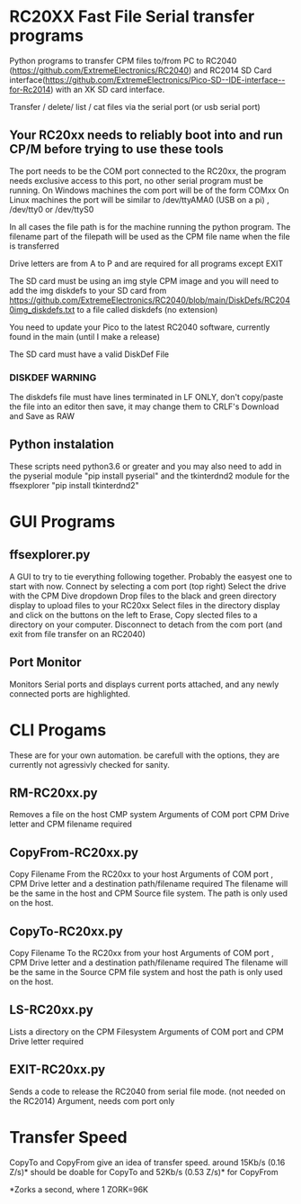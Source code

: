 # RC20XX Fast File Serial transfer programs
Python programs to transfer CPM files to/from PC to RC2040 (https://github.com/ExtremeElectronics/RC2040) and RC2014 SD Card interface(https://github.com/ExtremeElectronics/Pico-SD--IDE-interface--for-Rc2014) with an XK SD card interface.

Transfer / delete/ list / cat files via the serial port (or usb serial port) 

## Your RC20xx needs to reliably boot into and run CP/M before trying to use these tools

The port needs to be the COM port connected to the RC20xx, the program needs exclusive access to this port, no other serial program must be running.
On Windows machines the com port will be of the form COMxx 
On Linux machines the port will be similar to /dev/ttyAMA0 (USB on a pi) , /dev/tty0 or /dev/ttyS0  

In all cases the file path is for the machine running the python program. 
The filename part of the filepath will be used as the CPM file name when the file is transferred

Drive letters are from A to P and are required for all programs except EXIT

The SD card must be using an img style CPM image and you will need to add the img diskdefs to your SD card from https://github.com/ExtremeElectronics/RC2040/blob/main/DiskDefs/RC2040img_diskdefs.txt to a file called diskdefs (no extension)

You need to update your Pico to the latest RC2040 software, currently found in the main (until I make a release)

The SD card must have a valid DiskDef File
### DISKDEF WARNING ###
The diskdefs file must have lines terminated in LF ONLY, don't copy/paste the file into an editor then save, it may change them to CRLF's 
Download and Save as RAW

## Python instalation

These scripts need python3.6 or greater and you may also need to add in the pyserial module "pip install pyserial"
and the tkinterdnd2 module for the ffsexplorer "pip install tkinterdnd2"

# GUI Programs

## ffsexplorer.py
A GUI to try to tie everything following together. Probably the easyest one to start with now.
Connect by selecting a com port (top right)
Select the drive with the CPM Dive dropdown
Drop files to the black and green directory display to upload files to your RC20xx
Select files in the directory display and click on the buttons on the left to Erase, Copy slected files to a directory on your computer.
Disconnect to detach from the com port (and exit from file transfer on an RC2040) 

## Port Monitor
Monitors Serial ports and displays current ports attached, and any newly connected ports are highlighted.

# CLI Progams
These are for your own automation. be carefull with the options, they are currently not agressivly checked for sanity. 

## RM-RC20xx.py
Removes a file on the host CMP system 
Arguments of COM port CPM Drive letter and CPM filename required

## CopyFrom-RC20xx.py
Copy Filename From the RC20xx to your host 
Arguments of  COM port , CPM Drive letter and a destination path/filename required
The filename will be the same in the host and CPM Source file system.
The path is only used on the host.

## CopyTo-RC20xx.py
Copy Filename To the RC20xx from your host 
Arguments of COM port , CPM Drive letter and a destination path/filename required
The filename will be the same in the Source CPM file system and host 
the path is only used on the host.

## LS-RC20xx.py
Lists a directory on the CPM Filesystem 
Arguments of COM port and CPM Drive letter required

## EXIT-RC20xx.py
Sends a code to release the RC2040 from serial file mode. (not needed on the RC2014)
Argument, needs com port only 



# Transfer Speed
CopyTo and CopyFrom give an idea of transfer speed. 
around 15Kb/s (0.16 Z/s)* should be doable for CopyTo 
and 52Kb/s (0.53 Z/s)* for CopyFrom

*Zorks a second, where 1 ZORK=96K



